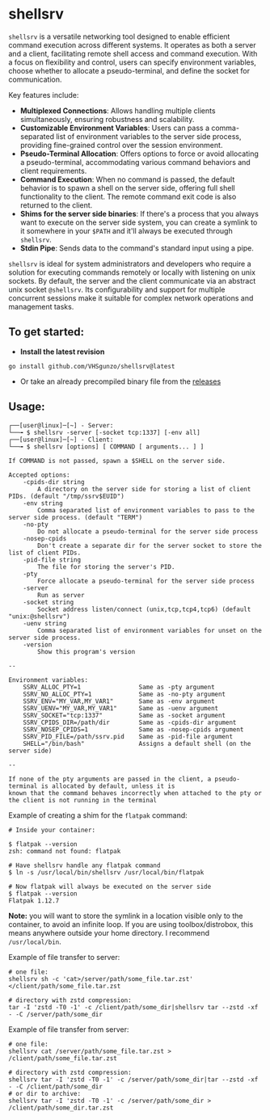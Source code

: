 # shellsrv
`shellsrv` is a versatile networking tool designed to enable efficient command execution across different systems. It operates as both a server and a client, facilitating remote shell access and command execution. With a focus on flexibility and control, users can specify environment variables, choose whether to allocate a pseudo-terminal, and define the socket for communication.

Key features include:

- **Multiplexed Connections**: Allows handling multiple clients simultaneously, ensuring robustness and scalability.
- **Customizable Environment Variables**: Users can pass a comma-separated list of environment variables to the server side process, providing fine-grained control over the session environment.
- **Pseudo-Terminal Allocation**: Offers options to force or avoid allocating a pseudo-terminal, accommodating various command behaviors and client requirements.
- **Command Execution**: When no command is passed, the default behavior is to spawn a shell on the server side, offering full shell functionality to the client. The remote command exit code is also returned to the client.
- **Shims for the server side binaries**: If there's a process that you always want to execute on the server side system, you can
create a symlink to it somewhere in your `$PATH` and it'll always be executed through `shellsrv`.
- **Stdin Pipe**: Sends data to the command's standard input using a pipe.

`shellsrv` is ideal for system administrators and developers who require a solution for executing commands remotely or locally with  listening on unix sockets. By default, the server and the client communicate via an abstract unix socket `@shellsrv`. Its configurability and support for multiple concurrent sessions make it suitable for complex network operations and management tasks.

## To get started:
* **Install the latest revision**
```
go install github.com/VHSgunzo/shellsrv@latest
```
* Or take an already precompiled binary file from the [releases](https://github.com/VHSgunzo/shellsrv/releases)


## **Usage**:
```
┌──[user@linux]─[~] - Server:
└──╼ $ shellsrv -server [-socket tcp:1337] [-env all]
┌──[user@linux]─[~] - Client:
└──╼ $ shellsrv [options] [ COMMAND [ arguments... ] ]

If COMMAND is not passed, spawn a $SHELL on the server side.

Accepted options:
    -cpids-dir string
        A directory on the server side for storing a list of client PIDs. (default "/tmp/ssrv$EUID")
    -env string
        Comma separated list of environment variables to pass to the server side process. (default "TERM")
    -no-pty
        Do not allocate a pseudo-terminal for the server side process
    -nosep-cpids
        Don't create a separate dir for the server socket to store the list of client PIDs.
    -pid-file string
        The file for storing the server's PID.
    -pty
        Force allocate a pseudo-terminal for the server side process
    -server
        Run as server
    -socket string
        Socket address listen/connect (unix,tcp,tcp4,tcp6) (default "unix:@shellsrv")
    -uenv string
        Comma separated list of environment variables for unset on the server side process.
    -version
        Show this program's version

--

Environment variables:
    SSRV_ALLOC_PTY=1                Same as -pty argument
    SSRV_NO_ALLOC_PTY=1             Same as -no-pty argument
    SSRV_ENV="MY_VAR,MY_VAR1"       Same as -env argument
    SSRV_UENV="MY_VAR,MY_VAR1"      Same as -uenv argument
    SSRV_SOCKET="tcp:1337"          Same as -socket argument
    SSRV_CPIDS_DIR=/path/dir        Same as -cpids-dir argument
    SSRV_NOSEP_CPIDS=1              Same as -nosep-cpids argument
    SSRV_PID_FILE=/path/ssrv.pid    Same as -pid-file argument
    SHELL="/bin/bash"               Assigns a default shell (on the server side)

--

If none of the pty arguments are passed in the client, a pseudo-terminal is allocated by default, unless it is
known that the command behaves incorrectly when attached to the pty or the client is not running in the terminal
```

Example of creating a shim for the `flatpak` command:

```
# Inside your container:

$ flatpak --version
zsh: command not found: flatpak

# Have shellsrv handle any flatpak command
$ ln -s /usr/local/bin/shellsrv /usr/local/bin/flatpak

# Now flatpak will always be executed on the server side
$ flatpak --version
Flatpak 1.12.7
```
**Note:** you will want to store the symlink in a location visible only to the container, to avoid an infinite loop. If you are using toolbox/distrobox, this means anywhere outside your home directory. I recommend `/usr/local/bin`.

Example of file transfer to server:

```
# one file:
shellsrv sh -c 'cat>/server/path/some_file.tar.zst' </client/path/some_file.tar.zst

# directory with zstd compression:
tar -I 'zstd -T0 -1' -c /client/path/some_dir|shellsrv tar --zstd -xf - -C /server/path/some_dir
```

Example of file transfer from server:

```
# one file:
shellsrv cat /server/path/some_file.tar.zst > /client/path/some_file.tar.zst

# directory with zstd compression:
shellsrv tar -I 'zstd -T0 -1' -c /server/path/some_dir|tar --zstd -xf - -C /client/path/some_dir
# or dir to archive:
shellsrv tar -I 'zstd -T0 -1' -c /server/path/some_dir > /client/path/some_dir.tar.zst
```
